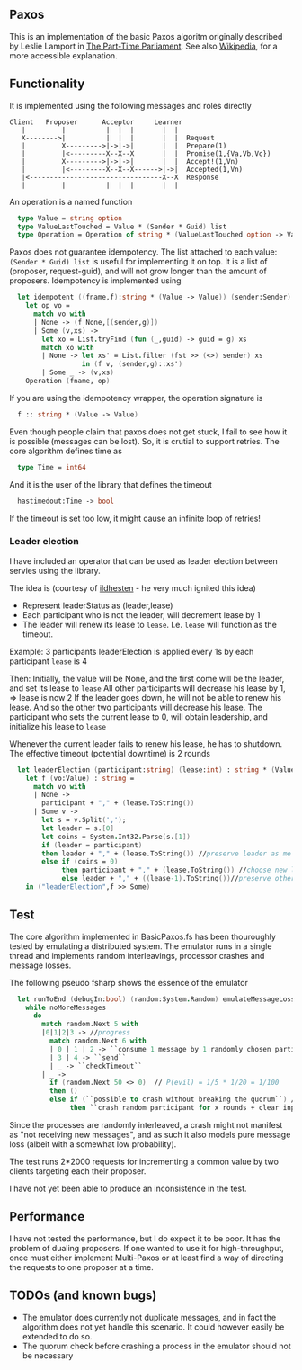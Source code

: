 ## Paxos
This is an implementation of the basic Paxos algoritm originally described by Leslie Lamport in
[The Part-Time Parliament](http://research.microsoft.com/en-us/um/people/lamport/pubs/pubs.html#lamport-paxos). See also [Wikipedia](https://en.wikipedia.org/wiki/Paxos_(computer_science)), for a more accessible explanation.

## Functionality

It is implemented using the following messages and roles directly

```
Client   Proposer      Acceptor     Learner
   |         |          |  |  |       |  |
   X-------->|          |  |  |       |  |  Request
   |         X--------->|->|->|       |  |  Prepare(1)
   |         |<---------X--X--X       |  |  Promise(1,{Va,Vb,Vc})
   |         X--------->|->|->|       |  |  Accept!(1,Vn)
   |         |<---------X--X--X------>|->|  Accepted(1,Vn)
   |<---------------------------------X--X  Response
   |         |          |  |  |       |  |
```

An operation is a named function
```fsharp
  type Value = string option
  type ValueLastTouched = Value * (Sender * Guid) list
  type Operation = Operation of string * (ValueLastTouched option -> ValueLastTouched)
```

Paxos does not guarantee idempotency. The list attached to each value: ```(Sender * Guid) list``` is useful for implementing it on top. 
It is a list of (proposer, request-guid), and will not grow longer than the amount of proposers.
Idempotency is implemented using
```fsharp
  let idempotent ((fname,f):string * (Value -> Value)) (sender:Sender) (g:System.Guid) : Operation =
    let op vo = 
      match vo with
      | None -> (f None,[(sender,g)])
      | Some (v,xs) -> 
        let xo = List.tryFind (fun (_,guid) -> guid = g) xs
        match xo with
        | None -> let xs' = List.filter (fst >> (<>) sender) xs
                  in (f v, (sender,g)::xs')
        | Some _ -> (v,xs)
    Operation (fname, op)
```

If you are using the idempotency wrapper, the operation signature is
```fsharp
  f :: string * (Value -> Value)
```




Even though people claim that paxos does not get stuck, I fail to see how it is possible (messages can be lost).
So, it is crutial to support retries. The core algorithm defines time as
```fsharp
  type Time = int64
```
And it is the user of the library that defines the timeout
```fsharp
  hastimedout:Time -> bool
```
If the timeout is set too low, it might cause an infinite loop of retries! 

### Leader election

I have included an operator that can be used as leader election between servies using the library.

The idea is (courtesy of [ildhesten](https://github.com/ildhesten) - he very much ignited this idea)

 - Represent leaderStatus as (leader,lease)
 - Each participant who is not the leader, will decrement lease by 1
 - The leader will renew its lease to `lease`. I.e. `lease` will function as the timeout.

Example:
  3 participants
  leaderElection is applied every 1s by each participant
  `lease` is 4
  
  Then: Initially, the value will be None, and the first come will be the leader, and set its lease to `lease`
  All other participants will decrease his lease by 1, => lease is now 2
  If the leader goes down, he will not be able to renew his lease. And so the other two participants will decrease his lease.
  The participant who sets the current lease to 0, will obtain leadership, and initialize his lease to `lease`
  
  Whenever the current leader fails to renew his lease, he has to shutdown.
  The effective timeout (potential downtime) is 2 rounds

```fsharp
  let leaderElection (participant:string) (lease:int) : string * (Value -> Value) =
    let f (vo:Value) : string = 
      match vo with
      | None -> 
        participant + "," + (lease.ToString())
      | Some v -> 
        let s = v.Split(',');
        let leader = s.[0]
        let coins = System.Int32.Parse(s.[1])
        if (leader = participant)
        then leader + "," + (lease.ToString()) //preserve leader as me
        else if (coins = 0)
             then participant + "," + (lease.ToString()) //choose new leader
             else leader + "," + ((lease-1).ToString())//preserve other leader
    in ("leaderElection",f >> Some)
```


## Test

The core algorithm implemented in BasicPaxos.fs has been thouroughly tested by emulating a distributed system.
The emulator runs in a single thread and implements random interleavings, processor crashes and message losses.

The following pseudo fsharp shows the essence of the emulator
```fsharp
  let runToEnd (debugIn:bool) (random:System.Random) emulateMessageLosses quorumSize participants result = 
    while noMoreMessages
      do
        match random.Next 5 with
        |0|1|2|3 -> //progress
          match random.Next 6 with
          | 0 | 1 | 2 -> ``consume 1 message by 1 randomly chosen participant``
          | 3 | 4 -> ``send``
          | _ -> ``checkTimeout``
        | _ ->
          if (random.Next 50 <> 0)  // P(evil) = 1/5 * 1/20 = 1/100
          then () 
          else if (``possible to crash without breaking the quorum``) //TODO This should not be necessary
		       then ``crash random participant for x rounds + clear input messages``
```

Since the processes are randomly interleaved, a crash might not manifest as "not receiving new messages", 
and as such it also models pure message loss (albeit with a somewhat low probability).

The test runs 2*2000 requests for incrementing a common value by two clients targeting each their proposer.

I have not yet been able to produce an inconsistence in the test.


## Performance
I have not tested the performance, but I do expect it to be poor. It has the problem of dualing proposers. 
If one wanted to use it for high-throughput, once must either implement Multi-Paxos or at least find a way 
of directing the requests to one proposer at a time.


## TODOs (and known bugs)

 - The emulator does currently not duplicate messages, and in fact the algorithm does not yet handle this scenario. It could however easily be extended to do so.
 - The quorum check before crashing a process in the emulator should not be necessary

